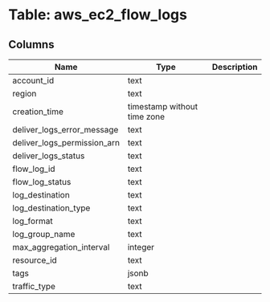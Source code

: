 
# Table: aws_ec2_flow_logs

## Columns
| Name        | Type           | Description  |
| ------------- | ------------- | -----  |
|account_id|text||
|region|text||
|creation_time|timestamp without time zone||
|deliver_logs_error_message|text||
|deliver_logs_permission_arn|text||
|deliver_logs_status|text||
|flow_log_id|text||
|flow_log_status|text||
|log_destination|text||
|log_destination_type|text||
|log_format|text||
|log_group_name|text||
|max_aggregation_interval|integer||
|resource_id|text||
|tags|jsonb||
|traffic_type|text||

